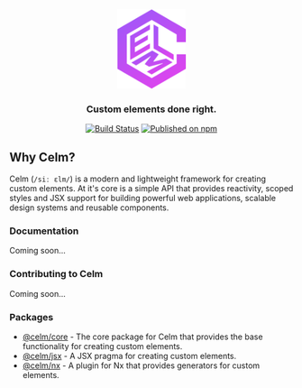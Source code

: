 <div align="center">

<img src="docs/public/assets/logo.svg" alt="Lit" height="141">

### Custom elements done right.

[![Build Status](https://github.com/DavidVollmers/celm/actions/workflows/ci.yml/badge.svg)](https://github.com/DavidVollmers/celm/actions/workflows/ci.yml)
[![Published on npm](https://img.shields.io/npm/v/@celm/core.svg?logo=npm)](https://www.npmjs.com/package/@celm/core)

</div>

## Why Celm?

Celm (`/siː ɛlm/`) is a modern and lightweight framework for creating custom elements. At it's core is a simple API that
provides reactivity, scoped styles and JSX support for building powerful web applications, scalable design systems and
reusable components.

### Documentation

Coming soon...

### Contributing to Celm

Coming soon...

### Packages

- [@celm/core](./@celm/core/README.md) - The core package for Celm that provides the base functionality for creating
  custom
  elements.
- [@celm/jsx](./@celm/jsx/README.md) - A JSX pragma for creating custom elements.
- [@celm/nx](./@celm/nx/README.md) - A plugin for Nx that provides generators for custom elements.

